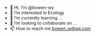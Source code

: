 - 👋 Hi, I’m @bowen-wy
- 👀 I’m interested in Ecology
- 🌱 I’m currently learning ...
- 💞️ I’m looking to collaborate on ...
- 📫 How to reach me bowen_w@qq.com

<!---
bowen-wy/bowen-wy is a ✨ special ✨ repository because its `README.md` (this file) appears on your GitHub profile.
You can click the Preview link to take a look at your changes.
--->
